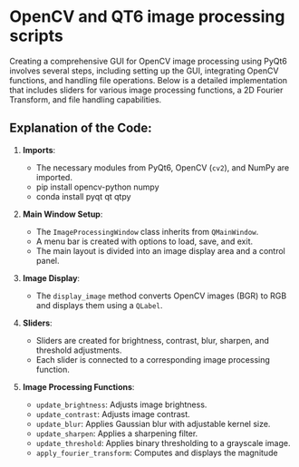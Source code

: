 # OpenCV and QT6 image processing scripts
Creating a comprehensive GUI for OpenCV image processing using PyQt6 involves several steps, including setting up the GUI, integrating OpenCV functions, and handling file operations. Below is a detailed implementation that includes sliders for various image processing functions, a 2D Fourier Transform, and file handling capabilities.


## Explanation of the Code:

1. **Imports**:
   - The necessary modules from PyQt6, OpenCV (`cv2`), and NumPy are imported.
   - pip install opencv-python numpy
   - conda install pyqt qt qtpy

2. **Main Window Setup**:
   - The `ImageProcessingWindow` class inherits from `QMainWindow`.
   - A menu bar is created with options to load, save, and exit.
   - The main layout is divided into an image display area and a control panel.

3. **Image Display**:
   - The `display_image` method converts OpenCV images (BGR) to RGB and displays them using a `QLabel`.

4. **Sliders**:
   - Sliders are created for brightness, contrast, blur, sharpen, and threshold adjustments.
   - Each slider is connected to a corresponding image processing function.

5. **Image Processing Functions**:
   - `update_brightness`: Adjusts image brightness.
   - `update_contrast`: Adjusts image contrast.
   - `update_blur`: Applies Gaussian blur with adjustable kernel size.
   - `update_sharpen`: Applies a sharpening filter.
   - `update_threshold`: Applies binary thresholding to a grayscale image.
   - `apply_fourier_transform`: Computes and displays the magnitude
